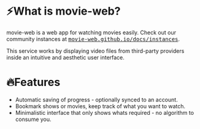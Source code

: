 # ⚡What is movie-web?

movie-web is a web app for watching movies easily. Check out our community instances at <a href="https://movie-web.github.io/docs/instances"><kbd>movie-web.github.io/docs/instances</kbd></a>.

This service works by displaying video files from third-party providers inside an intuitive and aesthetic user interface.

# 🔥Features

- Automatic saving of progress - optionally synced to an account.
- Bookmark shows or movies, keep track of what you want to watch.
- Minimalistic interface that only shows whats required - no algorithm to consume you.
